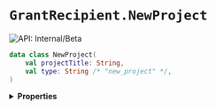 # `GrantRecipient.NewProject`


![API: Internal/Beta](https://img.shields.io/static/v1?label=API&message=Internal/Beta&color=red&style=flat-square)



```kotlin
data class NewProject(
    val projectTitle: String,
    val type: String /* "new_project" */,
)
```

<details>
<summary>
<b>Properties</b>
</summary>

<details>
<summary>
<code>projectTitle</code>: <code><code><a href='https://kotlinlang.org/api/latest/jvm/stdlib/kotlin/-string/'>String</a></code></code>
</summary>





</details>

<details>
<summary>
<code>type</code>: <code><code>String /* "new_project" */</code></code> The type discriminator
</summary>

![API: Stable](https://img.shields.io/static/v1?label=API&message=Stable&color=green&style=flat-square)




</details>



</details>


